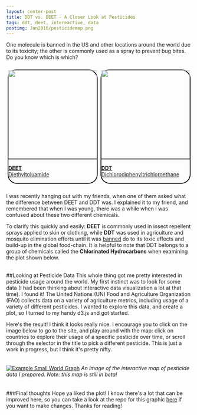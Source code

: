```yaml
---
layout: center-post
title: DDT vs. DEET - A Closer Look at Pesticides
tags: ddt, deet, intereactive, data
postimg: Jan2016/pesticidemap.png
---
```

One molecule is banned in the US and other locations around the world due to its toxicity; the other is commonly used as a spray to prevent bug bites. Do you know which is which?

<!-- more -->

<style>
  #imgbox{
    display: flex;
    flex-direction: row;
    justify-content: space-around;
    margin-top: 25px;
    margin-bottom: 25px;
  }
  .halfimg{
    float: left;
    border: 2px solid black;
    border-radius: 25px;
  }
  .imgcap{
    border-top: 2px solid #333;
    padding-top: 15px;
    padding-bottom: 15px;
  }
  .halfimg a{
    color: #222;
  }
  .halfimg a b{
    text-decoration: underline;
  }
  .post{
    padding-right: 25px;
  }
</style>
<div id="imgbox">
  <div class="halfimg">
    <a href="https://en.wikipedia.org/wiki/DEET">
      <img src="/blog/public/img/Jan2016/StructDEET.png" height="240">
      <div class="imgcap">
        <b>DEET</b>
        <br>
        Diethyltoluamide
      </div>
    </a>
  </div>
  <div class="halfimg">
    <a href="https://en.wikipedia.org/wiki/DDT">
      <img src="/blog/public/img/Jan2016/StructDDT.png" height="240">
      <div class="imgcap">
        <b>DDT</b>
        <br>
        Dichlorodiphenyltrichloroethane
      </div>
    </a>
  </div>
</div>
I was recently hanging out with my friends, when one of them asked what the difference between DEET and DDT was. I explained it to my friend, and remembered that when I was young, there was a while when I was confused about these two different chemicals.

To clarify this quickly and easily: <b>DEET</b> is commonly used in insect repellent sprays applied to skin or clothing, while <b>DDT</b> was used in agriculture and mosquito elimination efforts until it was [banned](https://en.wikipedia.org/wiki/DDT#U.S._ban) do to its toxic effects and build-up in the global food-chain. It is helpful to note that DDT belongs to a group of chemicals called the <b>Chlorinated Hydrocarbons</b> when examining the plot shown below.

<br>
##Looking at Pesticide Data
This whole thing got me pretty interested in pesticide usage around the world. My first instinct was to look for some data (I had been thinking about interactive data visualization a lot at that time). I found it! The United Nations (UN) Food and Agriculture Organization (FAO) collects data on a variety of agriculture metrics, including usage of a variety of different pesticides. I wanted to explore this data, and create a plot, so I turned to my handy d3.js and got started.

Here's the result! I think it looks really nice. I encourage you to click on the image below to go to the site, and play around with the map: click on countries to explore their usage of a specific pesticide over time, or scroll through the selector in the title to pick a different pesticide. This is just a work in progress, but I think it's pretty nifty.
<br>
<br>
<br>
<a href="http://jpoles1.github.io/pesticide/" target="_blank">![Example Small World Graph](/blog/public/img/Jan2016/pesticidemap.png)</a>
_An image of the interactive map of pesticide data I prepared. Note: this map is still in beta!_
<br>
<br>
<br>
###Final thoughts
Hope ya liked the plot! I know there's a lot that can be improved here, so you can take a look at the repo for this graphic [here](https://github.com/jpoles1/pesticide) if you want to make changes. Thanks for reading!
